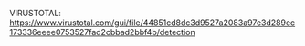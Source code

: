VIRUSTOTAL: https://www.virustotal.com/gui/file/44851cd8dc3d9527a2083a97e3d289ec173336eeee0753527fad2cbbad2bbf4b/detection
